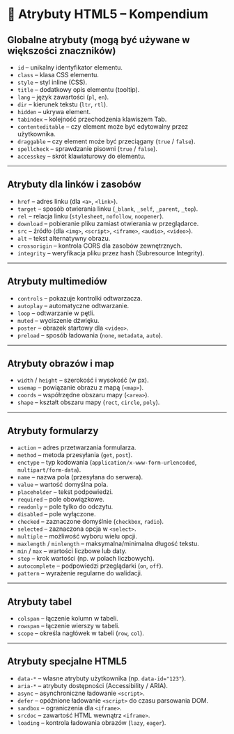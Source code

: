 # 📘 Atrybuty HTML5 – Kompendium

## Globalne atrybuty (mogą być używane w większości znaczników)
- `id` – unikalny identyfikator elementu.  
- `class` – klasa CSS elementu.  
- `style` – styl inline (CSS).  
- `title` – dodatkowy opis elementu (tooltip).  
- `lang` – język zawartości (`pl`, `en`).  
- `dir` – kierunek tekstu (`ltr`, `rtl`).  
- `hidden` – ukrywa element.  
- `tabindex` – kolejność przechodzenia klawiszem Tab.  
- `contenteditable` – czy element może być edytowalny przez użytkownika.  
- `draggable` – czy element może być przeciągany (`true` / `false`).  
- `spellcheck` – sprawdzanie pisowni (`true` / `false`).  
- `accesskey` – skrót klawiaturowy do elementu.  

---

## Atrybuty dla linków i zasobów
- `href` – adres linku (dla `<a>`, `<link>`).  
- `target` – sposób otwierania linku (`_blank`, `_self`, `_parent`, `_top`).  
- `rel` – relacja linku (`stylesheet`, `nofollow`, `noopener`).  
- `download` – pobieranie pliku zamiast otwierania w przeglądarce.  
- `src` – źródło (dla `<img>`, `<script>`, `<iframe>`, `<audio>`, `<video>`).  
- `alt` – tekst alternatywny obrazu.  
- `crossorigin` – kontrola CORS dla zasobów zewnętrznych.  
- `integrity` – weryfikacja pliku przez hash (Subresource Integrity).  

---

## Atrybuty multimediów
- `controls` – pokazuje kontrolki odtwarzacza.  
- `autoplay` – automatyczne odtwarzanie.  
- `loop` – odtwarzanie w pętli.  
- `muted` – wyciszenie dźwięku.  
- `poster` – obrazek startowy dla `<video>`.  
- `preload` – sposób ładowania (`none`, `metadata`, `auto`).  

---

## Atrybuty obrazów i map
- `width` / `height` – szerokość i wysokość (w px).  
- `usemap` – powiązanie obrazu z mapą (`<map>`).  
- `coords` – współrzędne obszaru mapy (`<area>`).  
- `shape` – kształt obszaru mapy (`rect`, `circle`, `poly`).  

---

## Atrybuty formularzy
- `action` – adres przetwarzania formularza.  
- `method` – metoda przesyłania (`get`, `post`).  
- `enctype` – typ kodowania (`application/x-www-form-urlencoded`, `multipart/form-data`).  
- `name` – nazwa pola (przesyłana do serwera).  
- `value` – wartość domyślna pola.  
- `placeholder` – tekst podpowiedzi.  
- `required` – pole obowiązkowe.  
- `readonly` – pole tylko do odczytu.  
- `disabled` – pole wyłączone.  
- `checked` – zaznaczone domyślnie (`checkbox`, `radio`).  
- `selected` – zaznaczona opcja w `<select>`.  
- `multiple` – możliwość wyboru wielu opcji.  
- `maxlength` / `minlength` – maksymalna/minimalna długość tekstu.  
- `min` / `max` – wartości liczbowe lub daty.  
- `step` – krok wartości (np. w polach liczbowych).  
- `autocomplete` – podpowiedzi przeglądarki (`on`, `off`).  
- `pattern` – wyrażenie regularne do walidacji.  

---

## Atrybuty tabel
- `colspan` – łączenie kolumn w tabeli.  
- `rowspan` – łączenie wierszy w tabeli.  
- `scope` – określa nagłówek w tabeli (`row`, `col`).  

---

## Atrybuty specjalne HTML5
- `data-*` – własne atrybuty użytkownika (np. `data-id="123"`).  
- `aria-*` – atrybuty dostępności (Accessibility / ARIA).  
- `async` – asynchroniczne ładowanie `<script>`.  
- `defer` – opóźnione ładowanie `<script>` do czasu parsowania DOM.  
- `sandbox` – ograniczenia dla `<iframe>`.  
- `srcdoc` – zawartość HTML wewnątrz `<iframe>`.  
- `loading` – kontrola ładowania obrazów (`lazy`, `eager`).  
